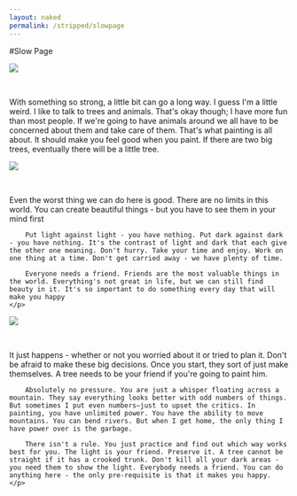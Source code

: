 ```yaml
---
layout: naked
permalink: /stripped/slowpage
---
```


<script src="http://deelay.me/5000/http://this.ressource/does/not/exi.st"></script>

#Slow Page

![](http://deelay.me/10000/http://hackmops.com/assets/hotrod1.png)

<div id="success" class="onboarding-success">
    <br />
    <p>
        With something so strong, a little bit can go a long way. I guess I'm a little weird. I like to talk to trees and animals. That's okay though; I have more fun than most people. If we're going to have animals around we all have to be concerned about them and take care of them. That's what painting is all about. It should make you feel good when you paint. If there are two big trees, eventually there will be a little tree.
    </p>
</div>

![](http://deelay.me/10000/http://hackmops.com/assets/hotrod2.png)

<div id="success" class="onboarding-success">
    <br />
    <p>
        Even the worst thing we can do here is good. There are no limits in this world. You can create beautiful things - but you have to see them in your mind first

        Put light against light - you have nothing. Put dark against dark - you have nothing. It's the contrast of light and dark that each give the other one meaning. Don't hurry. Take your time and enjoy. Work on one thing at a time. Don't get carried away - we have plenty of time.

        Everyone needs a friend. Friends are the most valuable things in the world. Everything's not great in life, but we can still find beauty in it. It's so important to do something every day that will make you happy
    </p>
</div>

![](http://deelay.me/10000/http://hackmops.com/assets/hotrod3.png)

<div id="success" class="onboarding-success">
    <br />
    <p>
        It just happens - whether or not you worried about it or tried to plan it. Don't be afraid to make these big decisions. Once you start, they sort of just make themselves. A tree needs to be your friend if you're going to paint him.

        Absolutely no pressure. You are just a whisper floating across a mountain. They say everything looks better with odd numbers of things. But sometimes I put even numbers—just to upset the critics. In painting, you have unlimited power. You have the ability to move mountains. You can bend rivers. But when I get home, the only thing I have power over is the garbage.

        There isn't a rule. You just practice and find out which way works best for you. The light is your friend. Preserve it. A tree cannot be straight if it has a crooked trunk. Don't kill all your dark areas - you need them to show the light. Everybody needs a friend. You can do anything here - the only pre-requisite is that it makes you happy.
    </p>
</div>
